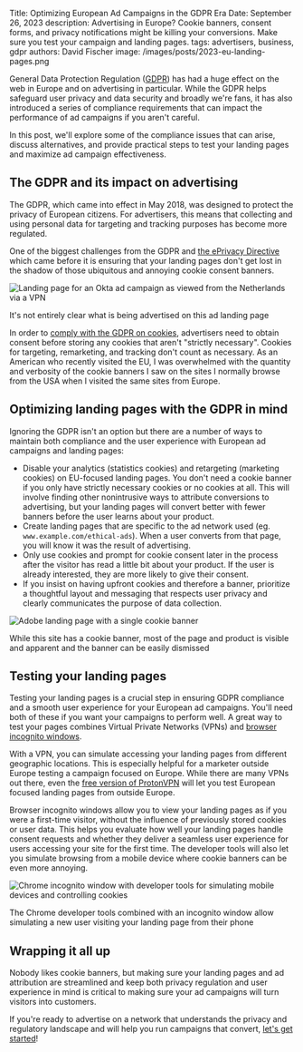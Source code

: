 Title: Optimizing European Ad Campaigns in the GDPR Era
Date: September 26, 2023
description: Advertising in Europe? Cookie banners, consent forms, and privacy notifications might be killing your conversions. Make sure you test your campaign and landing pages.
tags: advertisers, business, gdpr
authors: David Fischer
image: /images/posts/2023-eu-landing-pages.png


General Data Protection Regulation ([GDPR](https://gdpr.eu/))
has had a huge effect on the web in Europe and on advertising in particular.
While the GDPR helps safeguard user privacy and data security and broadly we're fans,
it has also introduced a series of compliance requirements
that can impact the performance of ad campaigns if you aren't careful.

In this post, we'll explore some of the compliance issues that can arise, discuss alternatives,
and provide practical steps to test your landing pages and maximize ad campaign effectiveness.


## The GDPR and its impact on advertising

The GDPR, which came into effect in May 2018,
was designed to protect the privacy of European citizens.
For advertisers, this means that collecting and using personal data
for targeting and tracking purposes has become more regulated.

One of the biggest challenges from the GDPR
and [the ePrivacy Directive](https://edps.europa.eu/data-protection/our-work/subjects/eprivacy-directive_en)
which came before it is ensuring that your landing pages don't get lost
in the shadow of those ubiquitous and annoying cookie consent banners.


<div class="postimage text-center">
  <img class="w-50 shadow-lg" src="{static}../images/posts/2023-okta-landing-page-banners.png" alt="Landing page for an Okta ad campaign as viewed from the Netherlands via a VPN">
  <p>It's not entirely clear what is being advertised on this ad landing page</p>
</div>

In order to [comply with the GDPR on cookies](https://gdpr.eu/cookies/),
advertisers need to obtain consent before storing
any cookies that aren't "strictly necessary".
Cookies for targeting, remarketing, and tracking don't count as necessary.
As an American who recently visited the EU, I was overwhelmed with the quantity and verbosity
of the cookie banners I saw on the sites I normally browse from the USA when I visited the same sites from Europe.


## Optimizing landing pages with the GDPR in mind

Ignoring the GDPR isn't an option but there are a number of ways to maintain
both compliance and the user experience with European ad campaigns and landing pages:

* Disable your analytics (statistics cookies) and retargeting (marketing cookies) on EU-focused landing pages. You don't need a cookie banner if you only have strictly necessary cookies or no cookies at all. This will involve finding other nonintrusive ways to attribute conversions to advertising, but your landing pages will convert better with fewer banners before the user learns about your product.
* Create landing pages that are specific to the ad network used (eg. `www.example.com/ethical-ads`). When a user converts from that page, you will know it was the result of advertising.
* Only use cookies and prompt for cookie consent later in the process after the visitor has read a little bit about your product. If the user is already interested, they are more likely to give their consent.
* If you insist on having upfront cookies and therefore a banner, prioritize a thoughtful layout and messaging that respects user privacy and clearly communicates the purpose of data collection.

<div class="postimage text-center">
  <img class="w-50 shadow-lg" src="{static}../images/posts/2023-adobe-landing-page-banners.png" alt="Adobe landing page with a single cookie banner">
  <p>While this site has a cookie banner, most of the page and product is visible and apparent and the banner can be easily dismissed</p>
</div>


## Testing your landing pages

Testing your landing pages is a crucial step in ensuring GDPR compliance
and a smooth user experience for your European ad campaigns.
You'll need both of these if you want your campaigns to perform well.
A great way to test your pages combines Virtual Private Networks (VPNs) and [browser incognito windows](https://www.mozilla.org/en-US/firefox/browsers/incognito-browser/).

With a VPN, you can simulate accessing your landing pages from different geographic locations.
This is especially helpful for a marketer outside Europe testing a campaign focused on Europe.
While there are many VPNs out there, even the [free version of ProtonVPN](https://protonvpn.com/free-vpn)
will let you test European focused landing pages from outside Europe.

Browser incognito windows allow you to view your landing pages as if you were a first-time visitor,
without the influence of previously stored cookies or user data.
This helps you evaluate how well your landing pages handle consent requests
and whether they deliver a seamless user experience for users accessing your site for the first time.
The developer tools will also let you simulate browsing from a mobile device where cookie banners
can be even more annoying.

<div class="postimage text-center">
  <img class="w-75 shadow-lg" src="{static}../images/posts/2023-chrome-developer-tools.png" alt="Chrome incognito window with developer tools for simulating mobile devices and controlling cookies">
  <p>The Chrome developer tools combined with an incognito window allow simulating a new user visiting your landing page from their phone</p>
</div>


## Wrapping it all up

Nobody likes cookie banners,
but making sure your landing pages and ad attribution are streamlined
and keep both privacy regulation and user experience in mind is critical
to making sure your ad campaigns will turn visitors into customers.

If you're ready to advertise on a network that understands the privacy and regulatory landscape
and will help you run campaigns that convert,
[let's get started]({filename}../pages/advertisers.md#inbound-form)!
